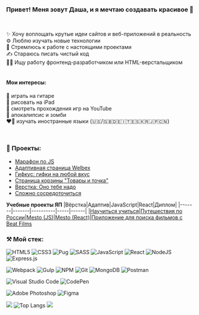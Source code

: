 ### Привет! Меня зовут Даша, и я мечтаю создавать красивое 💖
<br/>

✨ Хочу воплощать крутые идеи сайтов и веб-приложений в реальность \
⚙️ Люблю изучать новые технологии \
🎯 Стремлюсь к работе с настоящими проектами \
✍ Стараюсь писать чистый код \
👩‍💻 Ищу работу фронтенд-разработчиком или HTML-верстальщиком \
<br/>

#### Мои интересы:
🎸 играть на гитаре \
🎨 рисовать на iPad \
👾 смотреть прохождения игр на YouTube \
🧟 апокалипсис и зомби \
❤️‍🔥 изучать иностранные языки (🇺🇸/🇬🇧🇩🇪🇮🇹🇪🇸🇰🇷🇯🇵🇨🇳)

<br/>

### 🪩 Проекты:
- [Марафон по JS](https://codepen.io/ria04)
- [Адаптивная страница Welbex](https://daria2604.github.io/welbex_test_task/)
- [Гифкус: гифки на любой вкус](https://gifkus.vercel.app/)
- [Страница корзины "Товары и точка"](https://daria2604.github.io/tovary-i-tochka/)
- [Верстка: Оно тебе надо](https://daria2604.github.io/you-need-it/)
- [Сложно сосредоточиться](https://no-focus.netlify.app/)  

**Учебные проекты ЯП**
  |Вёрстка|Адаптив|JavaScript|React|Диплом|
  |-------|-------|----------|-----|------|
  |[Научиться учиться](https://daria2604.github.io/how-to-learn/)|[Путешествия по России](https://daria2604.github.io/russian-travel/)|[Mesto (JS)](https://daria2604.github.io/mesto/)|[Mesto (React)](https://daria2604.github.io/react-mesto-auth/)|[Приложение для поиска фильмов с Beat Films](https://movies.dvr.nomoredomainsicu.ru/)

### ⚒️ Мой стек:
![HTML5](https://img.shields.io/badge/html5-%23E34F26.svg?style=for-the-badge&logo=html5&logoColor=white)
![CSS3](https://img.shields.io/badge/css3-%231572B6.svg?style=for-the-badge&logo=css3&logoColor=white)
![Pug](https://img.shields.io/badge/Pug-FFF?style=for-the-badge&logo=pug&logoColor=A86454)
![SASS](https://img.shields.io/badge/SASS-hotpink.svg?style=for-the-badge&logo=SASS&logoColor=white)
![JavaScript](https://img.shields.io/badge/javascript-%23323330.svg?style=for-the-badge&logo=javascript&logoColor=%23F7DF1E)
![React](https://img.shields.io/badge/react-%2320232a.svg?style=for-the-badge&logo=react&logoColor=%2361DAFB)
![NodeJS](https://img.shields.io/badge/node.js-6DA55F?style=for-the-badge&logo=node.js&logoColor=white)
![Express.js](https://img.shields.io/badge/express.js-%23404d59.svg?style=for-the-badge&logo=express&logoColor=%2361DAFB)
<br>

![Webpack](https://img.shields.io/badge/webpack-%238DD6F9.svg?style=for-the-badge&logo=webpack&logoColor=black)
![Gulp](https://img.shields.io/badge/GULP-%23CF4647.svg?style=for-the-badge&logo=gulp&logoColor=white)
![NPM](https://img.shields.io/badge/NPM-%23CB3837.svg?style=for-the-badge&logo=npm&logoColor=white)
![Git](https://img.shields.io/badge/git-%23F05033.svg?style=for-the-badge&logo=git&logoColor=white)
![MongoDB](https://img.shields.io/badge/MongoDB-%234ea94b.svg?style=for-the-badge&logo=mongodb&logoColor=white)
![Postman](https://img.shields.io/badge/Postman-FF6C37?style=for-the-badge&logo=postman&logoColor=white)
<br>

![Visual Studio Code](https://img.shields.io/badge/Visual%20Studio%20Code-0078d7.svg?style=for-the-badge&logo=visual-studio-code&logoColor=white)
![CodePen](https://img.shields.io/badge/Codepen-000000?style=for-the-badge&logo=codepen&logoColor=white)
<br>

![Adobe Photoshop](https://img.shields.io/badge/adobe%20photoshop-%2331A8FF.svg?style=for-the-badge&logo=adobe%20photoshop&logoColor=white)
![Figma](https://img.shields.io/badge/figma-%23F24E1E.svg?style=for-the-badge&logo=figma&logoColor=white)

![](http://github-profile-summary-cards.vercel.app/api/cards/stats?username=daria2604&theme=buefy)
![Top Langs](https://github-readme-stats.vercel.app/api/top-langs/?username=daria2604&layout=compact&theme=buefy&hide_border=true)
![](http://github-profile-summary-cards.vercel.app/api/cards/profile-details?username=daria2604&theme=buefy)



